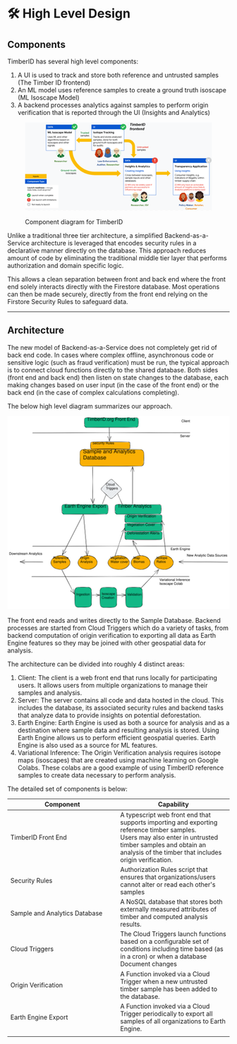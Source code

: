 # 🛠 High Level Design

## **Components**

TimberID has several high level components:

1. A UI is used to track and store both reference and untrusted samples (The Timber ID frontend)
2. An ML model uses reference samples to create a ground truth isoscape (ML Isoscape Model)
3. A backend processes analytics against samples to perform origin verification that is reported through the UI (Insights and Analytics)

<div data-full-width="false">

<figure><img src="../.gitbook/assets/arch.png" alt=""><figcaption><p>Component diagram for TimberID</p></figcaption></figure>

</div>

Unlike a traditional three tier architecture, a simplified Backend-as-a-Service architecture is leveraged that encodes security rules in a declarative manner directly on the database. This approach reduces amount of code by eliminating the traditional middle tier layer that performs authorization and domain specific logic.

This  allows a clean separation between front and back end where the front end solely interacts directly with the Firestore database. Most operations can then be made securely, directly from the front end relying on the Firstore Security Rules to safeguard data.

***

## **Architecture**

The new model of Backend-as-a-Service does not completely get rid of back end code. In cases where complex offline, asynchronous code or sensitive logic (such as fraud verification) must be run, the typical approach is to connect cloud functions directly to the shared database. Both sides (front end and back end) then listen on state changes to the database, each making changes based on user input (in the case of the front end) or the back end (in the case of complex calculations completing).

The below high level diagram summarizes our approach.

<img src="../.gitbook/assets/file.excalidraw (1).svg" alt="" class="gitbook-drawing">

The front end reads and writes directly to the Sample Database. Backend processes are started from Cloud Triggers which do a variety of tasks, from backend computation of origin verification to exporting all data as Earth Engine features so they may be joined with other geospatial data for analysis.

The architecture can be divided into roughly 4 distinct areas:

1. Client: The client is a web front end that runs locally for participating users. It allows users from multiple organizations to manage their samples and analysis.
2. Server: The  server contains all code and data hosted in the cloud. This includes the database, its associated security rules and backend tasks that analyze data to provide insights on potential deforestation.
3. Earth Engine: Earth Engine is used as both a source for analysis and as a destination where sample data and resulting analysis is stored. Using Earth Engine allows us to perform efficient geospatial queries. Earth Engine is also used as a source for ML features.
4. Variational Inference: The Origin Verification analysis requires isotope maps (isoscapes) that are created using machine learning on Google Colabs. These colabs are a good example of using TimberID reference samples to create data necessary to perform analysis.

The detailed set of components is below:

<table><thead><tr><th width="235">Component</th><th>Capability</th></tr></thead><tbody><tr><td>TimberID Front End</td><td>A typescript web front end that supports importing and exporting reference timber samples.<br>Users may also enter in untrusted timber samples and obtain an analysis of the timber that includes origin verification.</td></tr><tr><td>Security Rules</td><td>Authorization Rules script that ensures that organizations/users cannot alter or read each other's samples</td></tr><tr><td>Sample and Analytics Database</td><td>A NoSQL database that stores both externally measured attributes of timber and computed analysis results.</td></tr><tr><td>Cloud Triggers</td><td>The Cloud Triggers launch functions based on a configurable set of conditions including time based (as in a cron) or when a database Document changes</td></tr><tr><td>Origin Verification</td><td>A Function invoked via a Cloud Trigger when a new untrusted timber sample has been added to the database.</td></tr><tr><td>Earth Engine Export</td><td>A Function invoked via a Cloud Trigger periodically to export all samples of all organizations to Earth Engine.</td></tr><tr><td></td><td></td></tr></tbody></table>

##
